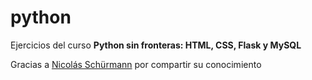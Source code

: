 # python
Ejercicios del curso **Python sin fronteras: HTML, CSS, Flask y MySQL**

Gracias a [Nicolás Schürmann](https://twitter.com/_nasch_) por compartir su conocimiento